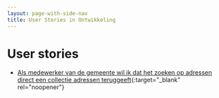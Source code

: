 ```yaml
---
layout: page-with-side-nav
title: User Stories in Ontwikkeling
---
```


# User stories

- [Als medewerker van de gemeente wil ik dat het zoeken op adressen direct een collectie adressen teruggeeft](https://github.com/VNG-Realisatie/Haal-Centraal-BAG-bevragen/issues/336){:target="_blank" rel="noopener"}

